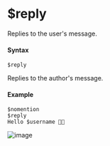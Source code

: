 # $reply
Replies to the user's message.


#### Syntax
```
$reply
```
Replies to the author's message.

#### Example
```
$nomention
$reply
Hello $username 👋🏻
```
![image](https://user-images.githubusercontent.com/42785890/151721130-51524143-b136-4cfc-b028-694b1d09e84a.png)
